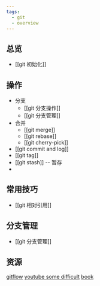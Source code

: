 ```yaml
---
tags:
  - git
  - overview
---
```


## 总览

- [[git 初始化]]

## 操作

- 分支
	- [[git 分支操作]]
	- [[git 分支管理]]
- 合并
	- [[git merge]]
	- [[git rebase]]
	- [[git cherry-pick]]
- [[git commit and log]]
- [[git tag]]
- [[git stash]] -- 暂存
-
## 常用技巧

- [[git 相对引用]]

## 分支管理

- [[git 分支管理]]

## 资源

[gitflow](https://www.bilibili.com/video/BV1W3411C72K)
[youtube some difficult](https://www.youtube.com/watch?v=DdUy4PYigkw&list=PLfU9XN7w4tFwKwh_xPSQ_X1-hROQEpHnM)
[book](https://git-scm.com/book/zh/v2)